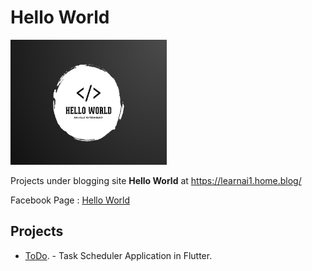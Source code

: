 # Hello World
<img src="HelloWorld.png" height=200 width=250>

Projects under blogging site <b>Hello World</b> at https://learnai1.home.blog/

Facebook Page : <a href="https://fb.com/HelloWorldFB">Hello World</a>

## Projects

* <a href="https://github.com/TarunNanduri/Blog/tree/master/todo">ToDo</a>. - Task Scheduler Application in Flutter.
